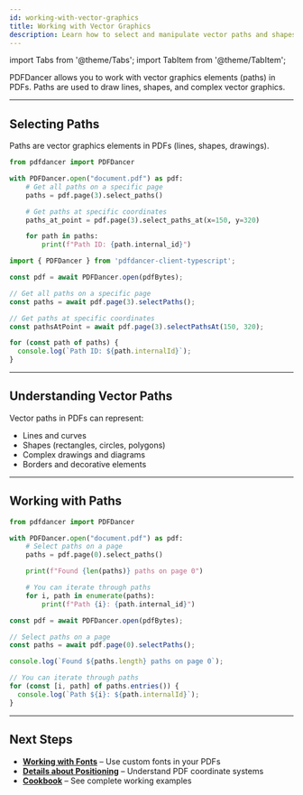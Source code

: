 ```yaml
---
id: working-with-vector-graphics
title: Working with Vector Graphics
description: Learn how to select and manipulate vector paths and shapes in PDFs.
---
```


import Tabs from '@theme/Tabs';
import TabItem from '@theme/TabItem';

PDFDancer allows you to work with vector graphics elements (paths) in PDFs. Paths are used to draw lines, shapes, and complex vector graphics.

---

## Selecting Paths

Paths are vector graphics elements in PDFs (lines, shapes, drawings).

<Tabs>
  <TabItem value="python" label="Python">

```python
from pdfdancer import PDFDancer

with PDFDancer.open("document.pdf") as pdf:
    # Get all paths on a specific page
    paths = pdf.page(3).select_paths()

    # Get paths at specific coordinates
    paths_at_point = pdf.page(3).select_paths_at(x=150, y=320)

    for path in paths:
        print(f"Path ID: {path.internal_id}")
```

  </TabItem>
  <TabItem value="typescript" label="TypeScript">

```typescript
import { PDFDancer } from 'pdfdancer-client-typescript';

const pdf = await PDFDancer.open(pdfBytes);

// Get all paths on a specific page
const paths = await pdf.page(3).selectPaths();

// Get paths at specific coordinates
const pathsAtPoint = await pdf.page(3).selectPathsAt(150, 320);

for (const path of paths) {
  console.log(`Path ID: ${path.internalId}`);
}
```

  </TabItem>
  <TabItem value="java" label="Java">

  </TabItem>
</Tabs>

---

## Understanding Vector Paths

Vector paths in PDFs can represent:
- Lines and curves
- Shapes (rectangles, circles, polygons)
- Complex drawings and diagrams
- Borders and decorative elements

---

## Working with Paths

<Tabs>
  <TabItem value="python" label="Python">

```python
from pdfdancer import PDFDancer

with PDFDancer.open("document.pdf") as pdf:
    # Select paths on a page
    paths = pdf.page(0).select_paths()

    print(f"Found {len(paths)} paths on page 0")

    # You can iterate through paths
    for i, path in enumerate(paths):
        print(f"Path {i}: {path.internal_id}")
```

  </TabItem>
  <TabItem value="typescript" label="TypeScript">

```typescript
const pdf = await PDFDancer.open(pdfBytes);

// Select paths on a page
const paths = await pdf.page(0).selectPaths();

console.log(`Found ${paths.length} paths on page 0`);

// You can iterate through paths
for (const [i, path] of paths.entries()) {
  console.log(`Path ${i}: ${path.internalId}`);
}
```

  </TabItem>
  <TabItem value="java" label="Java">

  </TabItem>
</Tabs>

---

## Next Steps

- [**Working with Fonts**](working-with-fonts.md) – Use custom fonts in your PDFs
- [**Details about Positioning**](positioning.md) – Understand PDF coordinate systems
- [**Cookbook**](cookbook.md) – See complete working examples
